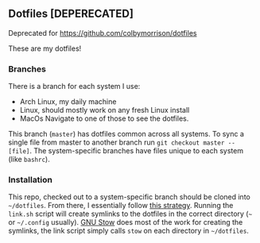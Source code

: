 ## Dotfiles [DEPERECATED]
Deprecated for https://github.com/colbymorrison/dotfiles

These are my dotfiles!

### Branches
There is a branch for each system I use: 
- Arch Linux, my daily machine 
- Linux, should mostly work on any fresh Linux install
- MacOs
Navigate to one of those to see the dotfiles.

This branch (`master`) has dotfiles common across all systems. To sync a single file from master to another branch run `git checkout master -- [file]`. The system-specific branches have files unique to each system (like `bashrc`).

### Installation
This repo, checked out to a system-specific branch should be cloned into `~/dotfiles`. From there, I essentially follow [this strategy](http://brandon.invergo.net/news/2012-05-26-using-gnu-stow-to-manage-your-dotfiles.html). Running the `link.sh` script will create symlinks to the dotfiles in the correct directory (`~` or `~/.config` usually). [GNU Stow](https://www.gnu.org/software/stow/) does most of the work for creating the symlinks, the link script simply calls `stow` on each directory in `~/dotfiles`. 
